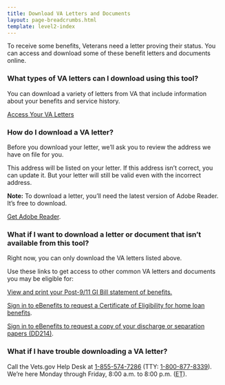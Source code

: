 ```yaml
---
title: Download VA Letters and Documents
layout: page-breadcrumbs.html
template: level2-index
---
```


<div id='main'>
<div class="row" markdown="1">

<div class='va-introtext'>
To receive some benefits, Veterans need a letter proving their status. You can access and download some of these benefit letters and documents online.
</div>

<section>

### What types of VA letters can I download using this tool?

You can download a variety of letters from VA that include information about your benefits and service history.

<a href='/download-va-letters/letters' class='usa-button-primary'>Access Your VA Letters</a>

</section>

### How do I download a VA letter?

Before you download your letter, we’ll ask you to review the address we have on file for you.

This address will be listed on your letter. If this address isn’t correct, you can update it. But your letter will still be valid even with the incorrect address.

**Note:** To download a letter, you’ll need the latest version of Adobe Reader. It’s free to download.

[Get Adobe Reader](https://get.adobe.com/reader/).

</section>
<section>

### What if I want to download a letter or document that isn’t available from this tool?

Right now, you can only download the VA letters listed above.

Use these links to get access to other common VA letters and documents you may be eligible for:

[View and print your Post-9/11 GI Bill statement of benefits.](/education/gi-bill/post-9-11/ch-33-benefit)

[Sign in to eBenefits to request a Certificate of Eligibility for home loan benefits](https://eauth.va.gov/ebenefits/coe).

[Sign in to eBenefits to request a copy of your discharge or separation papers (DD214)](https://eauth.va.gov/ebenefits/DPRIS).

</section>
<section>

### What if I have trouble downloading a VA letter?

Call the Vets.gov Help Desk at <a href="tel:+18555747286">1-855-574-7286</a> (TTY: <a href="tel:+18008778339">1-800-877-8339</a>).
We’re here Monday through Friday, 8:00 a.m. to 8:00 p.m. (<abbr title="eastern time">ET</abbr>).

</section>
</div>
</div>
<br>
<br>
<br>
<script src="https://standards.usa.gov/assets/js/vendor/uswds.min.js" type="text/javascript"></script>
